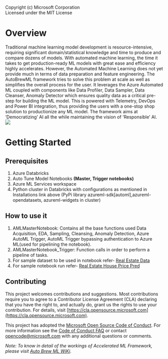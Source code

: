Copyright (c) Microsoft Corporation
<br/>Licensed under the MIT License

# Overview
Traditional machine learning model development is resource-intensive, requiring significant domain/statistical knowledge and time to produce and compare dozens of models. 
With automated machine learning, the time it takes to get production-ready ML models with great ease and efficiency highly accelerates. However, the Automated Machine Learning does not yet provide much in terms of data preparation and feature engineering. 
The AutoBrewML  framework tries to solve this problem at scale as well as simplifies the overall process for the user. It leverages the Azure Automated ML coupled with components like Data Profiler, Data Sampler, Data Cleanser, Anomaly Detector which ensures quality data as a critical pre-step for building the ML model. This is powered with Telemetry, DevOps and Power BI integration, thus providing the users with a one-stop shop solution to productionize any ML model. The framework aims at ‘Democratizing’ AI all the while maintaining the vision of ‘Responsible’ AI.
<br/>
![](https://github.com/microsoft/AcceleratedML/blob/e02bbbe4f5d036607de5d1a494f872960f2f1fba/Resources/Pipeline.png)

# Getting Started
## Prerequisites 
   1. Azure Databricks 
   2. Auto Tune Model Notebooks **(Master, Trigger notebooks)**
   3. Azure ML Services workspace 
   4. Python cluster in Databricks with configurations as mentioned in Installations link above (PyPi library azureml-sdk[automl],azureml-opendatasets, azureml-widgets in cluster) 
   
## How to use it
1. AMLMasterNotebook: Contains all the base functions used Data Acquisition, EDA, Sampling, Cleansing, Anomaly Detection, Azure AutoML Trigger, AutoML Trigger bypassing authentication to Azure ML(used for pipelining the notebook). 
2. AMLMasterNotebook_Trigger: Function calls in order to perform a pipeline of tasks. 
3. For sample dataset to be used in notebook refer- [Real Estate Data](https://archive.ics.uci.edu/ml/datasets/Real+estate+valuation+data+set) 
4. For sample notebook run refer- [Real Estate House Price Pred](https://github.com/microsoft/AcceleratedML/blob/d8050f9bbd87b02ddfa6180f4a9aa4caf39dace5/SampleRegression/Real%20Estate%20House%20Price%20Pred/Trigger_Final(Real-Estate%20House%20Price%20Pred).ipynb)

## Contributing
This project welcomes contributions and suggestions. Most contributions require you to agree to a Contributor License Agreement (CLA) declaring that you have the right to, and actually do, grant us the rights to use your contribution. For details, visit [https://cla.opensource.microsoft.com](https://cla.opensource.microsoft.com).

This project has adopted the [Microsoft Open Source Code of Conduct](https://cla.opensource.microsoft.com/). For more information see the [Code of Conduct FAQ](https://opensource.microsoft.com/codeofconduct/) or contact [opencode@microsoft.com](mailto:opencode@microsoft.com?) with any additional questions or comments.
<br/>

*Note: To know in detail of the workings of Accelerated ML Framework, please visit [Auto Brew ML WiKi](https://github.com/microsoft/AutoBrewML/wiki).*
